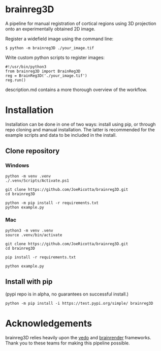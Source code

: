 # brainreg3D
A pipeline for manual registration of cortical regions using 3D projection onto an experimentally obtained 2D image.

Register a widefield image using the command line:
```
$ python -m brainreg3D ./your_image.tif
```

Write custom python scripts to register images:
```
#!/usr/bin/python3
from brainreg3D import BrainReg3D
reg = BrainReg3D('./your_image.tif')
reg.run()
```

description.md contains a more thorough overview of the workflow.

# Installation
Installation can be done in one of two ways: install using pip, or through repo cloning and manual installation. The latter is recommended for the example scripts and data to be included in the install.

## Clone repository

### Windows
```
python -m venv .venv
./.venv/Scripts/Activate.ps1

git clone https://github.com/JoeRicotta/brainreg3D.git
cd brainreg3D

python -m pip install -r requirements.txt
python example.py

```

### Mac
```
python3 -m venv .venv
source .venv/bin/activate

git clone https://github.com/JoeRicotta/brainreg3D.git
cd brainreg3D

pip install -r requirements.txt

python example.py
```

## Install with pip
(pypi repo is in alpha, no guarantees on successful install.)
```
python -m pip install -i https://test.pypi.org/simple/ brainreg3D
```

# Acknowledgements
brainreg3D relies heavily upon the [vedo](https://vedo.embl.es/) and [brainrender](https://github.com/brainglobe/brainrender) frameworks. Thank you to these teams for making this pipeline possible.